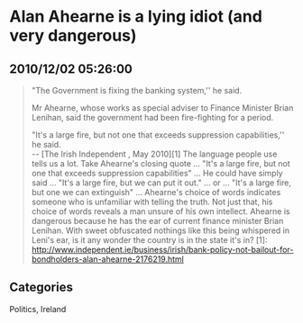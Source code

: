 # Alan Ahearne is a lying idiot (and very dangerous)
## 2010/12/02 05:26:00 
> "The Government is fixing the banking system,'' he said.
>  
> Mr Ahearne, whose works as special adviser to Finance Minister Brian 
> Lenihan, said the government had been fire-fighting for a period.
>  
> "It's a large fire, but not one that exceeds suppression capabilities,'' 
> he said.  
> -- [The Irish Independent , May 2010][1]
The language people use tells us a lot. Take Ahearne's closing quote ...
> "It's a large fire, but not one that exceeds suppression capabilities"
... He could have simply said ... 
> "It's a large fire, but we can put it out."
... or ...
> "It's a large fire, but one we can extinguish"
... Ahearne's choice of words indicates someone who is unfamiliar with 
telling the truth. Not just that, his choice of words reveals a man 
unsure of his own intellect. Ahearne is dangerous because he has the ear 
of current finance minister Brian Lenihan. With sweet obfuscated 
nothings like this being whispered in Leni's ear, is it any wonder the 
country is in the state it's in?
[1]: http://www.independent.ie/business/irish/bank-policy-not-bailout-for-bondholders-alan-ahearne-2176219.html
## Categories
Politics, Ireland
